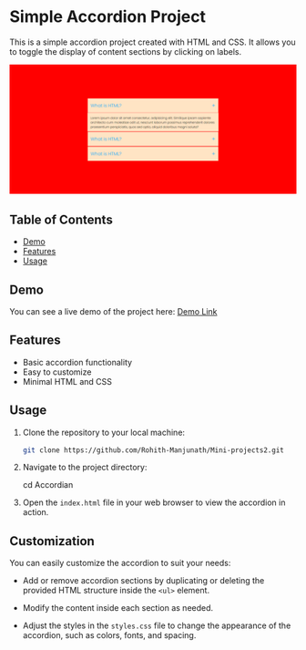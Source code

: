 # Simple Accordion Project

This is a simple accordion project created with HTML and CSS. It allows you to toggle the display of content sections by clicking on labels.

![sample website image1](./assets/images/website.png)


## Table of Contents

- [Demo](#demo)
- [Features](#features)
- [Usage](#usage)


## Demo

You can see a live demo of the project here: [Demo Link](#)

## Features

- Basic accordion functionality
- Easy to customize
- Minimal HTML and CSS

## Usage

1. Clone the repository to your local machine:

   ```bash
   git clone https://github.com/Rohith-Manjunath/Mini-projects2.git

2. Navigate to the project directory:

     cd Accordian

3. Open the `index.html` file in your web browser to view the accordion in action.

## Customization

You can easily customize the accordion to suit your needs:

- Add or remove accordion sections by duplicating or deleting the provided HTML structure inside the `<ul>` element.

- Modify the content inside each section as needed.

- Adjust the styles in the `styles.css` file to change the appearance of the accordion, such as colors, fonts, and spacing.
